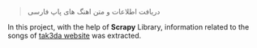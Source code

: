 >دریافت اطلاعات و متن اهنگ های پاپ فارسی

In this project, with the help of **Scrapy** Library, information related to the songs of [tak3da website](https://tak3da.com) was extracted.

